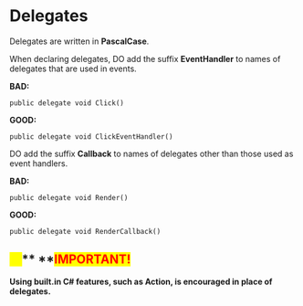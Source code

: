 # Delegates

Delegates are written in **PascalCase**.

When declaring delegates, DO add the suffix **EventHandler** to names of delegates that are used in events.

**BAD:**

```
public delegate void Click()
```

**GOOD:**

```
public delegate void ClickEventHandler()
```

DO add the suffix **Callback** to names of delegates other than those used as event handlers.

**BAD:**

```
public delegate void Render()
```

**GOOD:**

```
public delegate void RenderCallback()
```

## <mark style="color:yellow;">**⚠️**</mark>** **<mark style="color:red;">**IMPORTANT!**</mark>

**Using built.in C# features, such as Action, is encouraged in place of delegates.**
